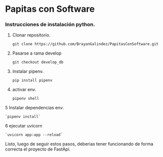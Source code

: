 
# Papitas con Software

### Instrucciones de instalación python.

1. Clonar repositorio.

	`git clone https://github.com/BrayanGalindez/PapitasConSoftware.git`

2. Pasarse a rama develop

	`git checkout develop_db`
	
3.  Instalar pipenv.

	`pip install pipenv`
	
4. activar env.

	`pipenv shell`
	
5 Instalar dependencias env.

	`pipenv install`
	
6 ejecutar uvicorn

	`uvicorn app:app --reload`

Listo, luego de seguir estos pasos, deberias tener funcionando de forma correcta el proyecto de FastApi.
